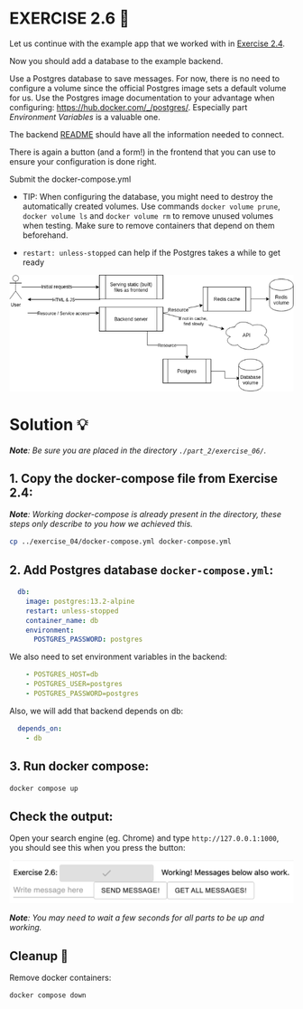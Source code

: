 # EXERCISE 2.6 🤔
Let us continue with the example app that we worked with in [Exercise 2.4](https://github.com/milistu/DevOpsWithDocker/tree/main/part_2/exercise_04).

Now you should add a database to the example backend.

Use a Postgres database to save messages. For now, there is no need to configure a volume since the official Postgres image sets a default volume for us. Use the Postgres image documentation to your advantage when configuring: https://hub.docker.com/_/postgres/. Especially part _Environment Variables_ is a valuable one.

The backend [README](https://github.com/docker-hy/material-applications/tree/main/example-backend) should have all the information needed to connect.

There is again a button (and a form!) in the frontend that you can use to ensure your configuration is done right.

Submit the docker-compose.yml

- TIP: When configuring the database, you might need to destroy the automatically created volumes. Use commands `docker volume prune`, `docker volume ls` and `docker volume rm` to remove unused volumes when testing. Make sure to remove containers that depend on them beforehand.

- `restart: unless-stopped` can help if the Postgres takes a while to get ready

![Input](https://github.com/milistu/DevOpsWithDocker/blob/main/assets/exercise_2_6_input.png "Exercise 2.06 Input")

# Solution 💡
_**Note**: Be sure you are placed in the directory `./part_2/exercise_06/`._

## 1. Copy the docker-compose file from Exercise 2.4:
_**Note**: Working docker-compose is already present in the directory, these steps only describe to you how we achieved this._

```bash
cp ../exercise_04/docker-compose.yml docker-compose.yml
```

## 2. Add Postgres database `docker-compose.yml`:
```yml
  db:
    image: postgres:13.2-alpine
    restart: unless-stopped    
    container_name: db
    environment:
      POSTGRES_PASSWORD: postgres
```
We also need to set environment variables in the backend:
```yml
    - POSTGRES_HOST=db
    - POSTGRES_USER=postgres
    - POSTGRES_PASSWORD=postgres
```
Also, we will add that backend depends on db:
```yml
  depends_on:
    - db 
```

## 3. Run docker compose:
```bash
docker compose up
```

## Check the output:
Open your search engine (eg. Chrome) and type `http://127.0.0.1:1000`, you should see this when you press the button:

![success](https://github.com/milistu/DevOpsWithDocker/blob/main/assets/exercise_2_6_output.png "Exercise 2.06 Output")

_**Note**: You may need to wait a few seconds for all parts to be up and working._

## Cleanup 🧹
Remove docker containers:
```bash
docker compose down
```
